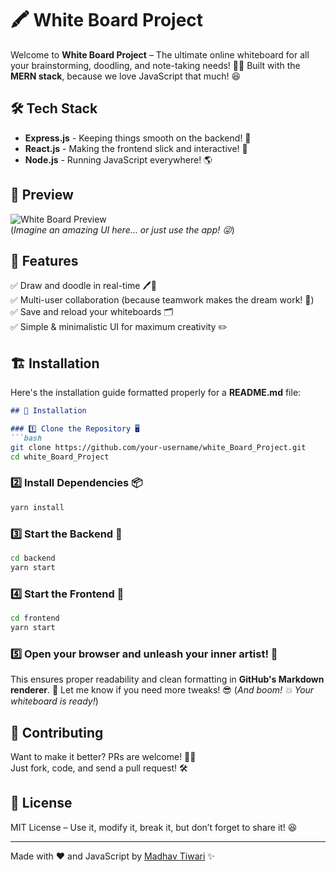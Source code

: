 # 🖍️ White Board Project

Welcome to **White Board Project** – The ultimate online whiteboard for all your brainstorming, doodling, and note-taking needs! 🚀✨ Built with the **MERN stack**, because we love JavaScript that much! 😆

## 🛠️ Tech Stack

- **Express.js** - Keeping things smooth on the backend! 🚀
- **React.js** - Making the frontend slick and interactive! 🎨
- **Node.js** - Running JavaScript everywhere! 🌎

## 📸 Preview

![White Board Preview](https://via.placeholder.com/800x400)  
(*Imagine an amazing UI here… or just use the app! 😜*)

## 🚀 Features

✅ Draw and doodle in real-time 🖊️🎨  
✅ Multi-user collaboration (because teamwork makes the dream work! 🤝)  
✅ Save and reload your whiteboards 🗂️  
✅ Simple & minimalistic UI for maximum creativity ✏️

## 🏗️ Installation

Here's the installation guide formatted properly for a **README.md** file:  

```md
## 🚀 Installation  

### 1️⃣ Clone the Repository 🖥️  
```bash
git clone https://github.com/your-username/white_Board_Project.git
cd white_Board_Project
```

### 2️⃣ Install Dependencies 📦  
```bash
yarn install
```

### 3️⃣ Start the Backend 🚀  
```bash
cd backend
yarn start
```

### 4️⃣ Start the Frontend 🎨  
```bash
cd frontend
yarn start
```

### 5️⃣ Open your browser and unleash your inner artist! 🎉  


This ensures proper readability and clean formatting in **GitHub's Markdown renderer**. 🚀 Let me know if you need more tweaks! 😎
(*And boom! 💥 Your whiteboard is ready!*)

## 🤝 Contributing

Want to make it better? PRs are welcome! 🍕🚀  
Just fork, code, and send a pull request! 🛠️

## 📜 License

MIT License – Use it, modify it, break it, but don’t forget to share it! 😆

---

Made with ❤️ and JavaScript by [Madhav Tiwari](https://github.com/ermadhav) ✨

